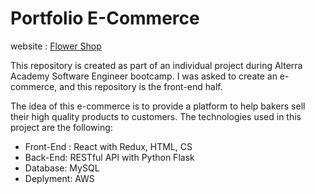 # Portfolio E-Commerce

website : [Flower Shop](flower.derbyps.my.id)

This repository is created as part of an individual project during Alterra Academy Software Engineer bootcamp. I was asked to create an e-commerce, and this repository is the front-end half.

The idea of this e-commerce is to provide a platform to help bakers sell their high quality products to customers. The technologies used in this project are the following:

- Front-End : React with Redux, HTML, CS
- Back-End: RESTful API with Python Flask
- Database: MySQL
- Deplyment: AWS

